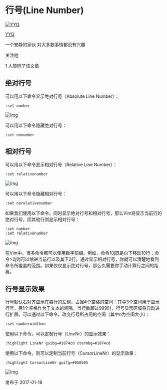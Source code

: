 # 行号(Line Number)

[![YYQ](https://pic1.zhimg.com/v2-c4432de041354a82800b86e53483c9c7_xs.jpg?source=172ae18b)](https://www.zhihu.com/people/anthony.yuan)

[YYQ](https://www.zhihu.com/people/anthony.yuan)

一个安静的家伙 对大多数事情都没有兴趣

关注他

1 人赞同了该文章

## **绝对行号**

可以用以下命令显示绝对行号（Absolute Line Number）：

```text
:set number
```

![img](https://pic2.zhimg.com/80/v2-37a3e9a8df16ca6755d2937eaea45f71_720w.png)

可以用以下命令隐藏绝对行号：

```text
:set nonumber
```

## **相对行号**

可以用以下命令显示相对行号（Relative Line Number）：

```text
:set relativenumber
```

![img](https://pic2.zhimg.com/80/v2-185a8a9529e8c0b66fc72e4de39551bd_720w.png)

可以用以下命令隐藏相对行号：

```text
:set norelativenumber
```

如果我们使用以下命令，同时显示绝对行号和相对行号，那么Vim将显示当前行的绝对行号，而其他行则显示相对行号：

```text
:set number
:set relativenumber
```

![img](https://pic4.zhimg.com/80/v2-51101d46413f4ea7390cf5491c65fd5b_720w.png)

在Vim中，很多命令都可以使用数字前缀。例如，命令10j既是向下移动10行；命令>2j则可以缩进当前行以及其下2行。通过显示相对行号，你就可以清楚地看到命令所覆盖的范围。如果仅仅显示绝对行号，那么久需要你手动计算行之间的距离。

## **行号显示效果**

行号默认右对齐显示在每行的左侧，占据4个空格的空间：其中3个空间用于显示行号，另1个空格作为于文本的间隔。当行数超过999时，行号显示区域将自动进行扩展。可以通过以下命令，改变行号所占用的空间（其中n为空间大小）：

```text
:set numberwidth=n
```

使用以下命令，可以定制行号（LineNr）的显示效果：

```text
:highlight LineNr guibg=#1874cd ctermbg=#1874cd
```

使用以下命令，则可以定制当前行号（CursorLineNr）的显示效果：

```text
:highlight CursorLineNr guifg=#050505
```

![img](https://pic4.zhimg.com/80/v2-a55316a18d6ca5873b46afb6987a6207_720w.png)

发布于 2017-01-18